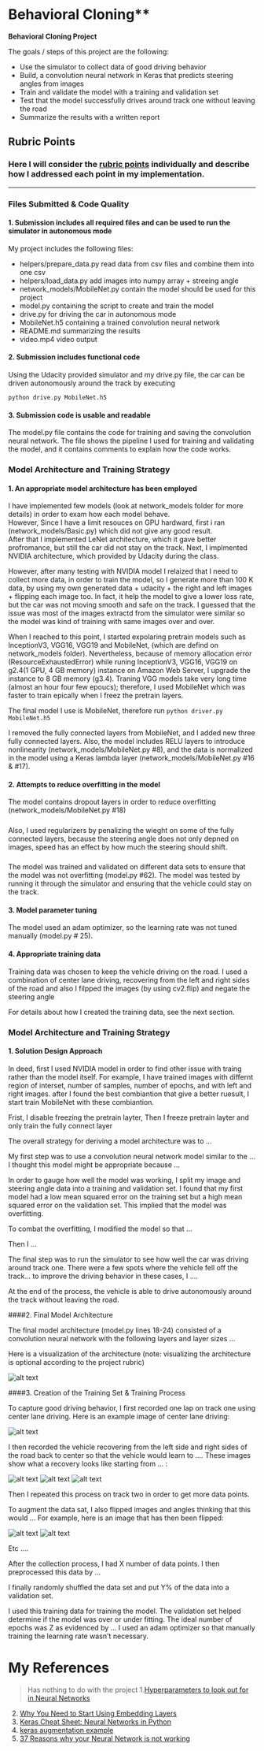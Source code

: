 # Behavioral Cloning** 



**Behavioral Cloning Project**

The goals / steps of this project are the following:
* Use the simulator to collect data of good driving behavior
* Build, a convolution neural network in Keras that predicts steering angles from images
* Train and validate the model with a training and validation set
* Test that the model successfully drives around track one without leaving the road
* Summarize the results with a written report


[//]: # (Image References)

[image1]: ./examples/placeholder.png "Model Visualization"
[image2]: ./examples/placeholder.png "Grayscaling"
[image3]: ./examples/placeholder_small.png "Recovery Image"
[image4]: ./examples/placeholder_small.png "Recovery Image"
[image5]: ./examples/placeholder_small.png "Recovery Image"
[image6]: ./examples/placeholder_small.png "Normal Image"
[image7]: ./examples/placeholder_small.png "Flipped Image"

## Rubric Points
### Here I will consider the [rubric points](https://review.udacity.com/#!/rubrics/432/view) individually and describe how I addressed each point in my implementation.  

---
### Files Submitted & Code Quality

#### 1. Submission includes all required files and can be used to run the simulator in autonomous mode

My project includes the following files:
* helpers/prepare_data.py read data from csv files and combine them into one csv
* helpers/load_data.py add images into numpy array + streeing angle
* network_models/MobileNet.py contain the model should be used for this project
* model.py containing the script to create and train the model
* drive.py for driving the car in autonomous mode
* MobileNet.h5 containing a trained convolution neural network 
* README.md summarizing the results
* video.mp4 video output

#### 2. Submission includes functional code
Using the Udacity provided simulator and my drive.py file, the car can be driven autonomously around the track by executing 
```
python drive.py MobileNet.h5
```

#### 3. Submission code is usable and readable

The model.py file contains the code for training and saving the convolution neural network. The file shows the pipeline I used for training and validating the model, and it contains comments to explain how the code works.

### Model Architecture and Training Strategy

#### 1. An appropriate model architecture has been employed

I have implemented few models (look at network_models folder for more details) in order to exam how each model behave.    
However, Since I have a limit resouces on GPU hardward, first i ran (network_models/Basic.py) which did not give any good result.     
After that I implemented LeNet architecture, which it gave better profromance, but still the car did not stay on the track. Next, I implmented NVIDIA architecture, which provided by Udacity during the class.     

However, after many testing with NVIDIA model I relaized that I need to collect more data, in order to train the model, so I generate more than 100 K data, by using my own generated data + udacity + the right and left images + flipping each image too. In fact, it help the model to give a lower loss rate, but the car was not moving smooth and safe on the track. I guessed that the issue was most of the images extractd from the simulator were similar so the model was kind of training with same images over and over.

When I reached to this point, I started expolaring pretrain models such as InceptionV3, VGG16, VGG19 and MobileNet, (which are defind on network_models folder). 
Nevertheless, because of memory allocation error (ResourceExhaustedError) while runing InceptionV3, VGG16, VGG19 on g2.4(1 GPU, 4 GB memory) instance on Amazon Web Server, I upgrade the instance to 8 GB memory (g3.4). Traning VGG models take very long time (almost an hour four few epoucs); therefore, I used MobileNet which was faster to train epically when I freez the pretrain layers.

The final model I use is MobileNet, therefore run `python driver.py MobileNet.h5`

I removed the fully connected layers from MobileNet, and I added new three fully connected layers. Also,
the model includes RELU layers to introduce nonlinearity (network_models/MobileNet.py #8), and the data is normalized in the model using a Keras lambda layer (network_models/MobileNet.py #16 & #17). 

#### 2. Attempts to reduce overfitting in the model

The model contains dropout layers in order to reduce overfitting (network_models/MobileNet.py #18) 

#####
Also, I used regularizers by penalizing the wieght on some of the fully connected layers, because the steering angle does not only depned on images, speed has an effect by how much the steering should shift.
#####

The model was trained and validated on different data sets to ensure that the model was not overfitting (model.py #62). The model was tested by running it through the simulator and ensuring that the vehicle could stay on the track.

#### 3. Model parameter tuning

The model used an adam optimizer, so the learning rate was not tuned manually (model.py # 25).

#### 4. Appropriate training data

Training data was chosen to keep the vehicle driving on the road. I used a combination of center lane driving, recovering from the left and right sides of the road and also I filpped the images (by using cv2.flip) and negate the steering angle

For details about how I created the training data, see the next section. 

### Model Architecture and Training Strategy

#### 1. Solution Design Approach


In deed, first I used NVIDIA model in order to find other issue with traing rather than the model itself. For example, I have trained images with differnt region of interset, number of samples, number of epochs, and with left and right images. after I found the best combiantion that give a better ruesult, I start train MobileNet with these combiantion.

Frist, I disable freezing the pretrain layter, Then I freeze pretrain layter and only train the fully connect layer 


The overall strategy for deriving a model architecture was to ...

My first step was to use a convolution neural network model similar to the ... I thought this model might be appropriate because ...

In order to gauge how well the model was working, I split my image and steering angle data into a training and validation set. I found that my first model had a low mean squared error on the training set but a high mean squared error on the validation set. This implied that the model was overfitting. 

To combat the overfitting, I modified the model so that ...

Then I ... 

The final step was to run the simulator to see how well the car was driving around track one. There were a few spots where the vehicle fell off the track... to improve the driving behavior in these cases, I ....

At the end of the process, the vehicle is able to drive autonomously around the track without leaving the road.

####2. Final Model Architecture

The final model architecture (model.py lines 18-24) consisted of a convolution neural network with the following layers and layer sizes ...

Here is a visualization of the architecture (note: visualizing the architecture is optional according to the project rubric)

![alt text][image1]

####3. Creation of the Training Set & Training Process

To capture good driving behavior, I first recorded one lap on track one using center lane driving. Here is an example image of center lane driving:

![alt text][image2]

I then recorded the vehicle recovering from the left side and right sides of the road back to center so that the vehicle would learn to .... These images show what a recovery looks like starting from ... :

![alt text][image3]
![alt text][image4]
![alt text][image5]

Then I repeated this process on track two in order to get more data points.

To augment the data sat, I also flipped images and angles thinking that this would ... For example, here is an image that has then been flipped:

![alt text][image6]
![alt text][image7]

Etc ....

After the collection process, I had X number of data points. I then preprocessed this data by ...


I finally randomly shuffled the data set and put Y% of the data into a validation set. 

I used this training data for training the model. The validation set helped determine if the model was over or under fitting. The ideal number of epochs was Z as evidenced by ... I used an adam optimizer so that manually training the learning rate wasn't necessary.

# My References 
> Has nothing to do with the project
1.[Hyperparameters to look out for in Neural Networks](https://www.analyticsvidhya.com/blog/2016/10/tutorial-optimizing-neural-networks-using-keras-with-image-recognition-case-study/#six)            
2. [Why You Need to Start Using Embedding Layers](https://medium.com/towards-data-science/deep-learning-4-embedding-layers-f9a02d55ac12)          
3. [Keras Cheat Sheet: Neural Networks in Python](https://www.datacamp.com/community/blog/keras-cheat-sheet)             
4. [keras augmentation example ](https://gist.github.com/fchollet/0830affa1f7f19fd47b06d4cf89ed44d)     
5. [37 Reasons why your Neural Network is not working](https://blog.slavv.com/37-reasons-why-your-neural-network-is-not-working-4020854bd607)        